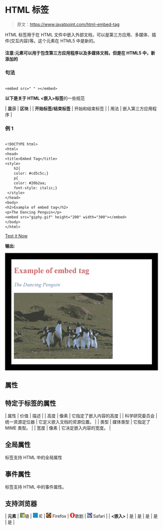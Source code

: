 # HTML <embed>标签

> 原文：<https://www.javatpoint.com/html-embed-tag>

HTML <embed>标签用于在 HTML 文件中嵌入外部文档，可以是第三方应用、多媒体、插件(交互内容)等。这个元素在 HTML5 中是新的。

#### 注意:<embed>元素可以用于包含第三方应用程序以及多媒体文档，但是在 HTML5 中，新添加的

<audio>和<video>元素特别用于在 HTML 文档中嵌入多媒体。</video></audio>

### 句法

```

<embed src=" " ></embed> 

```

**以下是关于 HTML <嵌入>标签**的一些规范

| **显示** | **区块** |
| **开始标签/结束标签** | 开始和结束标签 |
| 用法 | 嵌入第三方应用程序 |

### 例 1

```

<!DOCTYPE html>
<html>
<head>
<title>Embed Tag</title>
<style>
	h2{
	color: #cd5c5c;}
	p{
	color: #20b2aa;
	font-style: italic;}
 </style>
</head>
<body>
<h2>Example of embed tag</h2>
<p>The Dancing Penguin</p>
<embed src="giphy.gif" height="200" width="300"></embed>
</body>
</html>

```

[Test it Now](https://www.javatpoint.com/oprweb/test.jsp?filename=htmlembedtag)

**输出:**

![HTML embed tag](img/9b0b19dc20f9459f22d939c2b472e0f4.png)

## 属性

## 特定于标签的属性

| 属性 | 价值 | 描述 |
| 高度 | 像素 | 它指定了嵌入内容的高度 |
| 科学研究委员会 | 统一资源定位器 | 它定义嵌入文档的资源位置。 |
| 类型 | 媒体类型 | 它指定了 MIME 类型。 |
| 宽度 | 像素 | 它决定嵌入内容的宽度。 |

## 全局属性

<embed>标签支持 HTML 中的全局属性

## 事件属性

<embed>标签支持 HTML 中的事件属性。

## 支持浏览器

| **元素** | ![chrome browser](img/4fbdc93dc2016c5049ed108e7318df19.png)铬 | ![ie browser](img/83dd23df1fe8373fd5bf054b2c1dd88b.png) IE | ![firefox browser](img/4f001fff393888a8a807ed29b28145d1.png) Firefox | ![opera browser](img/6cad4a592cc69a052056a0577b4aac65.png)歌剧 | ![safari browser](img/a0f6a9711a92203c5dc5c127fe9c9fca.png) Safari |
| **<嵌入>** | 是 | 是 | 是 | 是 | 是 |